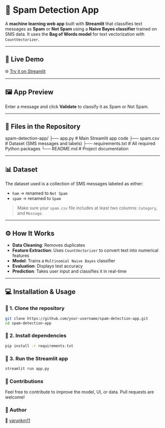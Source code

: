 # 📧 Spam Detection App

A **machine learning web app** built with **Streamlit** that classifies text messages as **Spam** or **Not Spam** using a **Naive Bayes classifier** trained on SMS data. It uses the **Bag of Words model** for text vectorization with `CountVectorizer`.

---

## 🔗 Live Demo

🌐 [Try it on Streamlit](https://email-spam-detection-jlwpvvfqympjvniulugcku.streamlit.app/)  

---

## 🖼️ App Preview

Enter a message and click **Validate** to classify it as Spam or Not Spam.

---

## 📁 Files in the Repository
spam-detection-app/
├── app.py               # Main Streamlit app code
├── spam.csv             # Dataset (SMS messages and labels)
├── requirements.txt     # All required Python packages
└── README.md            # Project documentation

---

## 📊 Dataset

The dataset used is a collection of SMS messages labeled as either:
- `ham` → renamed to `Not Spam`
- `spam` → renamed to `Spam`

> Make sure your `spam.csv` file includes at least two columns: `Category`, and `Message`.

---

## ⚙️ How It Works

- **Data Cleaning**: Removes duplicates
- **Feature Extraction**: Uses `CountVectorizer` to convert text into numerical features
- **Model**: Trains a `Multinomial Naive Bayes` classifier
- **Evaluation**: Displays test accuracy
- **Prediction**: Takes user input and classifies it in real-time

---

## 💻 Installation & Usage

### 🔸 1. Clone the repository

```bash
git clone https://github.com/your-username/spam-detection-app.git
cd spam-detection-app
```
### 🔸 2. Install dependencies
```bash
pip install -r requirements.txt
```
### 🔸 3. Run the Streamlit app
```bash
streamlit run app.py
```
### 🙌 Contributions
Feel free to contribute to improve the model, UI, or data. Pull requests are welcome!
### 🔗 Author
👤 [varunkm11](https://github.com/varunkm11)


